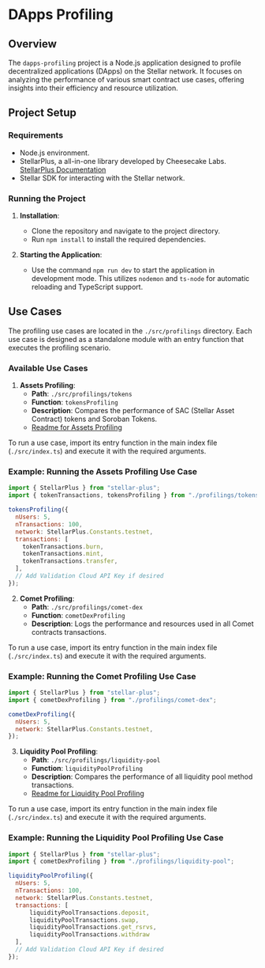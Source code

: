 # DApps Profiling

## Overview

The `dapps-profiling` project is a Node.js application designed to profile decentralized applications (DApps) on the Stellar network. It focuses on analyzing the performance of various smart contract use cases, offering insights into their efficiency and resource utilization.

## Project Setup

### Requirements

- Node.js environment.
- StellarPlus, a all-in-one library developed by Cheesecake Labs. [StellarPlus Documentation](https://cheesecake-labs.gitbook.io/stellar-plus/?utm_source=github&utm_medium=codigo-fonte)
- Stellar SDK for interacting with the Stellar network.

### Running the Project

1. **Installation**:

   - Clone the repository and navigate to the project directory.
   - Run `npm install` to install the required dependencies.

2. **Starting the Application**:
   - Use the command `npm run dev` to start the application in development mode. This utilizes `nodemon` and `ts-node` for automatic reloading and TypeScript support.

## Use Cases

The profiling use cases are located in the `./src/profilings` directory. Each use case is designed as a standalone module with an entry function that executes the profiling scenario.

### Available Use Cases

1. **Assets Profiling**:
   - **Path**: `./src/profilings/tokens`
   - **Function**: `tokensProfiling`
   - **Description**: Compares the performance of SAC (Stellar Asset Contract) tokens and Soroban Tokens.
   - [Readme for Assets Profiling](./src/profilings/tokens/readme.md)

To run a use case, import its entry function in the main index file (`./src/index.ts`) and execute it with the required arguments.

### Example: Running the Assets Profiling Use Case

```javascript
import { StellarPlus } from "stellar-plus";
import { tokenTransactions, tokensProfiling } from "./profilings/tokens";

tokensProfiling({
  nUsers: 5,
  nTransactions: 100,
  network: StellarPlus.Constants.testnet,
  transactions: [
    tokenTransactions.burn,
    tokenTransactions.mint,
    tokenTransactions.transfer,
  ],
  // Add Validation Cloud API Key if desired
});
```

2. **Comet Profiling**:
   - **Path**: `./src/profilings/comet-dex`
   - **Function**: `cometDexProfiling`
   - **Description**: Logs the performance and resources used in all Comet contracts transactions.

To run a use case, import its entry function in the main index file (`./src/index.ts`) and execute it with the required arguments.

### Example: Running the Comet Profiling Use Case

```javascript
import { StellarPlus } from "stellar-plus";
import { cometDexProfiling } from "./profilings/comet-dex";

cometDexProfiling({
  nUsers: 5,
  network: StellarPlus.Constants.testnet,
});
```

3. **Liquidity Pool Profiling**:
   - **Path**: `./src/profilings/liquidity-pool`
   - **Function**: `liquidityPoolProfiling`
   - **Description**: Compares the performance of all liquidity pool method transactions.
   - [Readme for Liquidity Pool Profiling](./src/profilings/liquidity-pool/readme.md)

To run a use case, import its entry function in the main index file (`./src/index.ts`) and execute it with the required arguments.

### Example: Running the Liquidity Pool Profiling Use Case

```javascript
import { StellarPlus } from "stellar-plus";
import { cometDexProfiling } from "./profilings/liquidity-pool";

liquidityPoolProfiling({
  nUsers: 5,
  nTransactions: 100,
  network: StellarPlus.Constants.testnet,
  transactions: [
      liquidityPoolTransactions.deposit,
      liquidityPoolTransactions.swap,
      liquidityPoolTransactions.get_rsrvs,
      liquidityPoolTransactions.withdraw
  ],
  // Add Validation Cloud API Key if desired
});
```

